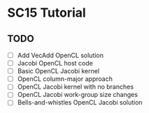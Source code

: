 # SC15 Tutorial

## TODO
- [ ] Add VecAdd OpenCL solution
- [ ] Jacobi OpenCL host code
- [ ] Basic OpenCL Jacobi kernel
- [ ] OpenCL column-major approach
- [ ] OpenCL Jacobi kernel with no branches
- [ ] OpenCL Jacobi work-group size changes
- [ ] Bells-and-whistles OpenCL Jacobi solution
